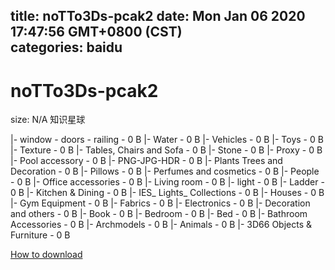 
title: noTTo3Ds-pcak2
date: Mon Jan 06 2020 17:47:56 GMT+0800 (CST)    
categories: baidu
---

# noTTo3Ds-pcak2
size: N/A
 知识星球
 
|- window - doors - railing - 0 B
|- Water - 0 B
|- Vehicles - 0 B
|- Toys - 0 B
|- Texture - 0 B
|- Tables, Chairs and Sofa - 0 B
|- Stone - 0 B
|- Proxy - 0 B
|- Pool accessory - 0 B
|- PNG-JPG-HDR - 0 B
|- Plants Trees and Decoration - 0 B
|- Pillows - 0 B
|- Perfumes and cosmetics - 0 B
|- People - 0 B
|- Office accessories - 0 B
|- Living room - 0 B
|- light - 0 B
|- Ladder - 0 B
|- Kitchen & Dining - 0 B
|- IES_ Lights_ Collections - 0 B
|- Houses - 0 B
|- Gym Equipment - 0 B
|- Fabrics - 0 B
|- Electronics - 0 B
|- Decoration and others - 0 B
|- Book - 0 B
|- Bedroom - 0 B
|- Bed - 0 B
|- Bathroom Accessories - 0 B
|- Archmodels - 0 B
|- Animals - 0 B
|- 3D66 Objects & Furniture - 0 B

[How to download](https://bpcam.bemobtrk.com/go/2ceec3aa-1ca2-46d6-b9ff-aaa5c184517c?jno=736)
